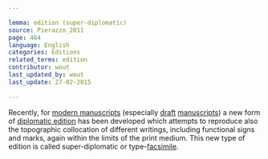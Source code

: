 ```yaml
---

lemma: edition (super-diplomatic)
source: Pierazzo_2011
page: 464 
language: English
categories: Editions
related_terms: edition
contributor: wout
last_updated_by: wout
last_update: 27-02-2015
        
---
```


Recently, for [modern manuscripts](manuscriptModern.html) (especially [draft](draft.html) [manuscripts](manuscript.html)) a new form of [diplomatic edition](editionDiplomatic.html) has been developed which attempts to reproduce also the topographic collocation of different writings, including functional signs and marks, again within the limits of the print medium. This new type of edition is called super-diplomatic or type-[facsimile](facsimile.html).

